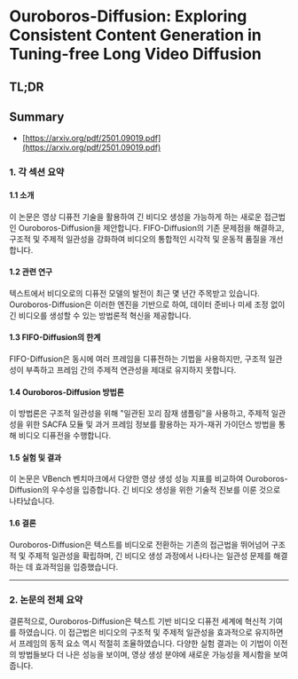 # Ouroboros-Diffusion: Exploring Consistent Content Generation in Tuning-free Long Video Diffusion
## TL;DR
## Summary
- [https://arxiv.org/pdf/2501.09019.pdf](https://arxiv.org/pdf/2501.09019.pdf)

### 1. 각 섹션 요약

#### 1.1 소개
이 논문은 영상 디퓨전 기술을 활용하여 긴 비디오 생성을 가능하게 하는 새로운 접근법인 Ouroboros-Diffusion을 제안합니다. FIFO-Diffusion의 기존 문제점을 해결하고, 구조적 및 주제적 일관성을 강화하여 비디오의 통합적인 시각적 및 운동적 품질을 개선합니다.

#### 1.2 관련 연구
텍스트에서 비디오로의 디퓨전 모델의 발전이 최근 몇 년간 주목받고 있습니다. Ouroboros-Diffusion은 이러한 엔진을 기반으로 하여, 데이터 준비나 미세 조정 없이 긴 비디오를 생성할 수 있는 방법론적 혁신을 제공합니다.

#### 1.3 FIFO-Diffusion의 한계
FIFO-Diffusion은 동시에 여러 프레임을 디퓨전하는 기법을 사용하지만, 구조적 일관성이 부족하고 프레임 간의 주제적 연관성을 제대로 유지하지 못합니다.

#### 1.4 Ouroboros-Diffusion 방법론
이 방법론은 구조적 일관성을 위해 "일관된 꼬리 잠재 샘플링"을 사용하고, 주제적 일관성을 위한 SACFA 모듈 및 과거 프레임 정보를 활용하는 자가-재귀 가이던스 방법을 통해 비디오 디퓨전을 수행합니다.

#### 1.5 실험 및 결과
이 논문은 VBench 벤치마크에서 다양한 영상 생성 성능 지표를 비교하여 Ouroboros-Diffusion의 우수성을 입증합니다. 긴 비디오 생성을 위한 기술적 진보를 이룬 것으로 나타났습니다.

#### 1.6 결론
Ouroboros-Diffusion은 텍스트를 비디오로 전환하는 기존의 접근법을 뛰어넘어 구조적 및 주제적 일관성을 확립하며, 긴 비디오 생성 과정에서 나타나는 일관성 문제를 해결하는 데 효과적임을 입증했습니다.

---

### 2. 논문의 전체 요약
결론적으로, Ouroboros-Diffusion은 텍스트 기반 비디오 디퓨전 세계에 혁신적 기여를 하였습니다. 이 접근법은 비디오의 구조적 및 주제적 일관성을 효과적으로 유지하면서 프레임의 동적 요소 역시 적절히 조율하였습니다. 다양한 실험 결과는 이 기법이 이전의 방법들보다 더 나은 성능을 보이며, 영상 생성 분야에 새로운 가능성을 제시함을 보여줍니다.